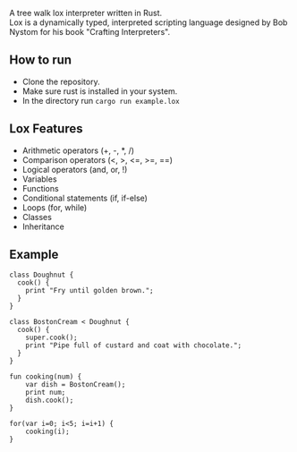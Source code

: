 A tree walk lox interpreter written in Rust.\
Lox is a dynamically typed, interpreted scripting language designed by Bob Nystom for his book "Crafting Interpreters".

## How to run
- Clone the repository.
- Make sure rust is installed in your system.
- In the directory run ```cargo run example.lox```

## Lox Features
- Arithmetic operators (+, -, *, /)
- Comparison operators (<, >, <=, >=, ==)
- Logical operators (and, or, !)
- Variables
- Functions
- Conditional statements (if, if-else)
- Loops (for, while)
- Classes
- Inheritance

## Example
```
class Doughnut {
  cook() {
    print "Fry until golden brown.";
  }
}

class BostonCream < Doughnut {
  cook() {
    super.cook();
    print "Pipe full of custard and coat with chocolate.";
  }
}

fun cooking(num) {
    var dish = BostonCream();
    print num;
    dish.cook();
}

for(var i=0; i<5; i=i+1) {
    cooking(i);
}
```